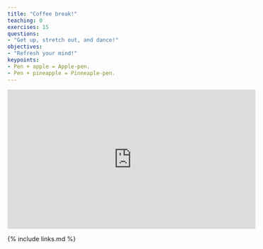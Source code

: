 ```yaml
---
title: "Coffee break!"
teaching: 0
exercises: 15
questions:
- "Get up, stretch out, and dance!"
objectives:
- "Refresh your mind!"
keypoints:
- Pen + apple = Apple-pen.
- Pen + pineapple = Pinneaple-pen.
---
```


<center>
<iframe width="560" height="315" src="https://www.youtube.com/embed/0E00Zuayv9Q" frameborder="0" allow="accelerometer; autoplay; encrypted-media; gyroscope; picture-in-picture" allowfullscreen></iframe>
</center>

{% include links.md %}
